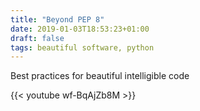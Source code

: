 ```yaml
---
title: "Beyond PEP 8"
date: 2019-01-03T18:53:23+01:00
draft: false
tags: beautiful software, python
---
```


Best practices for beautiful intelligible code

{{< youtube wf-BqAjZb8M >}}
